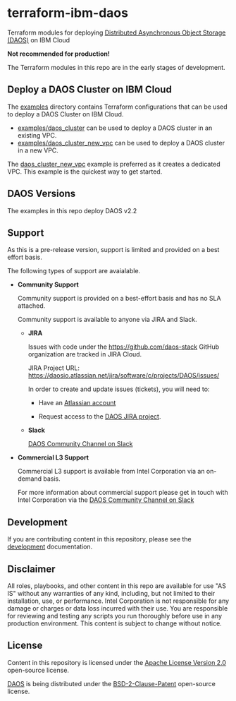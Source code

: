 # terraform-ibm-daos

Terraform modules for deploying [Distributed Asynchronous Object Storage (DAOS)](https://docs.daos.io/v2.2/)  on IBM Cloud

**Not recommended for production!**

The Terraform modules in this repo are in the early stages of development.

## Deploy a DAOS Cluster on IBM Cloud

The [examples](examples/) directory contains Terraform configurations that can be used to deploy a DAOS Cluster on IBM Cloud.

- [examples/daos_cluster](examples/daos_cluster/README.md) can be used to deploy a DAOS cluster in an existing VPC.
- [examples/daos_cluster_new_vpc](examples/daos_cluster_new_vpc/README.md) can be used to deploy a DAOS cluster in a new VPC.

The [daos_cluster_new_vpc](examples/daos_cluster_new_vpc/README.md) example is preferred as it creates a dedicated VPC. This example is the quickest way to get started.

## DAOS Versions

The examples in this repo deploy DAOS v2.2

## Support

As this is a pre-release version, support is limited and provided on a best effort basis.

The following types of support are avaialable.

- **Community Support**

  Community support is provided on a best-effort basis and has no SLA attached.

  Community support is available to anyone via JIRA and Slack.

  - **JIRA**

    Issues with code under the https://github.com/daos-stack GitHub organization are tracked in JIRA Cloud.

    JIRA Project URL:  https://daosio.atlassian.net/jira/software/c/projects/DAOS/issues/

    In order to create and update issues (tickets), you will need to:

      - Have an [Atlassian account](https://support.atlassian.com/atlassian-account/docs/create-an-atlassian-account/)

      - Request access to the [DAOS JIRA project](https://daosio.atlassian.net/jira/software/c/projects/DAOS/issues/).

  - **Slack**

    [DAOS Community Channel on Slack](https://daos-stack.slack.com/archives/C4SM0RZ54)

- **Commercial L3 Support**

  Commercial L3 support is available from Intel Corporation via an on-demand basis.

  For more information about commercial support please get in touch with Intel Corporation via the [DAOS Community Channel on Slack](https://daos-stack.slack.com/archives/C4SM0RZ54)

## Development

If you are contributing content in this repository, please see the [development](docs/development.md) documentation.

## Disclaimer

All roles, playbooks, and other content in this repo are available for use "AS IS" without any warranties of any kind, including, but not limited to their installation, use, or performance. Intel Corporation is not responsible for any damage or charges or data loss incurred with their use. You are responsible for reviewing and testing any scripts you run thoroughly before use in any production environment. This content is subject to change without notice.

## License

Content in this repository is licensed under the [Apache License Version 2.0](LICENSE) open-source license.

[DAOS](https://github.com/daos-stack/daos) is being distributed under the [BSD-2-Clause-Patent](https://github.com/daos-stack/daos/blob/master/LICENSE) open-source license.
